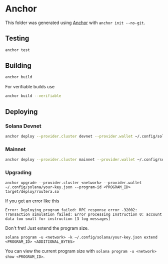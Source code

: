 # Anchor

This folder was generated using [Anchor](https://www.anchor-lang.com/) with `anchor init --no-git`.

## Testing

```bash
anchor test
```

## Building

```bash
anchor build
```

For verifiable builds use

```bash
anchor build --verifiable
```

## Deploying

### Solana Devnet

```bash
anchor deploy --provider.cluster devnet --provider.wallet ~/.config/solana/your-key.json
```

### Mainnet

```bash
anchor deploy --provider.cluster mainnet --provider.wallet ~/.config/solana/your-key.json
```

### Upgrading

```
anchor upgrade --provider.cluster <network> --provider.wallet ~/.config/solana/your-key.json --program-id <PROGRAM_ID> target/deploy/routera.so
```

If you get an error like this

```
Error: Deploying program failed: RPC response error -32002: Transaction simulation failed: Error processing Instruction 0: account data too small for instruction [3 log messages]
```

Don't fret! Just extend the program size.

```
solana program -u <network> -k ~/.config/solana/your-key.json extend <PROGRAM_ID> <ADDITIONAL_BYTES>
```

You can view the current program size with `solana program -u <network> show <PROGRAM_ID>`.
